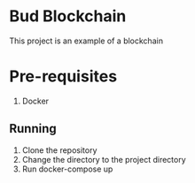 # Bud Blockchain
This project is an example of a blockchain

# Pre-requisites
1. Docker

## Running
1. Clone the repository
2. Change the directory to the project directory
3. Run docker-compose up
